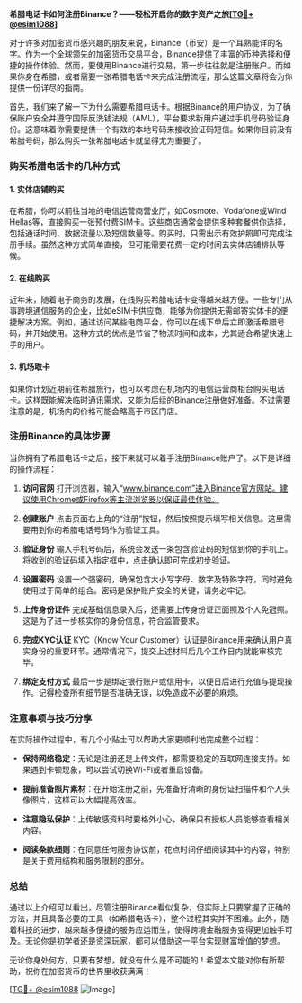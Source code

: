 **希腊电话卡如何注册Binance？——轻松开启你的数字资产之旅[[TG💪+ @esim1088](https://t.me/s/esim1088)]**

对于许多对加密货币感兴趣的朋友来说，Binance（币安）是一个耳熟能详的名字。作为一个全球领先的加密货币交易平台，Binance提供了丰富的币种选择和便捷的操作体验。然而，要使用Binance进行交易，第一步往往就是注册账户。而如果你身在希腊，或者需要一张希腊电话卡来完成注册流程，那么这篇文章将会为你提供一份详尽的指南。

首先，我们来了解一下为什么需要希腊电话卡。根据Binance的用户协议，为了确保账户安全并遵守国际反洗钱法规（AML），平台要求新用户通过手机号码验证身份。这意味着你需要提供一个有效的本地号码来接收验证码短信。如果你目前没有希腊号码，那么购买一张希腊电话卡就显得尤为重要了。

### **购买希腊电话卡的几种方式**

#### **1. 实体店铺购买**
在希腊，你可以前往当地的电信运营商营业厅，如Cosmote、Vodafone或Wind Hellas等，直接购买一张预付费SIM卡。这些商店通常会提供多种套餐供你选择，包括通话时间、数据流量以及短信数量等。购买时，只需出示有效护照即可完成注册手续。虽然这种方式简单直接，但可能需要花费一定的时间去实体店铺排队等候。

#### **2. 在线购买**
近年来，随着电子商务的发展，在线购买希腊电话卡变得越来越方便。一些专门从事跨境通信服务的企业，比如eSIM卡供应商，能够为你提供无需邮寄实体卡的便捷解决方案。例如，通过访问某些电商平台，你可以在线下单后立即激活希腊号码，并开始使用。这种方式的优点是节省了物流时间和成本，尤其适合希望快速上手的用户。

#### **3. 机场取卡**
如果你计划近期前往希腊旅行，也可以考虑在机场内的电信运营商柜台购买电话卡。这样既能解决临时通讯需求，又能为后续的Binance注册做好准备。不过需要注意的是，机场内的价格可能会略高于市区门店。

### **注册Binance的具体步骤**

当你拥有了希腊电话卡之后，接下来就可以着手注册Binance账户了。以下是详细的操作流程：

1. **访问官网**
   打开浏览器，输入“www.binance.com”进入Binance官方网站。建议使用Chrome或Firefox等主流浏览器以保证最佳体验。

2. **创建账户**
   点击页面右上角的“注册”按钮，然后按照提示填写相关信息。这里需要用到你的希腊电话号码作为验证工具。

3. **验证身份**
   输入手机号码后，系统会发送一条包含验证码的短信到你的手机上。将收到的验证码填入指定框中，点击确认即可完成初步验证。

4. **设置密码**
   设置一个强密码，确保包含大小写字母、数字及特殊字符，同时避免使用过于简单的组合。密码是保护账户安全的关键，请务必牢记。

5. **上传身份证件**
   完成基础信息录入后，还需要上传身份证正面照及个人免冠照。这是为了进一步核实你的身份信息，符合监管要求。

6. **完成KYC认证**
   KYC（Know Your Customer）认证是Binance用来确认用户真实身份的重要环节。通常情况下，提交上述材料后几个工作日内就能审核完毕。

7. **绑定支付方式**
   最后一步是绑定银行账户或信用卡，以便日后进行充值与提现操作。记得检查所有细节是否准确无误，以免造成不必要的麻烦。

### **注意事项与技巧分享**

在实际操作过程中，有几个小贴士可以帮助大家更顺利地完成整个过程：

- **保持网络稳定**：无论是注册还是上传文件，都需要稳定的互联网连接支持。如果遇到卡顿现象，可以尝试切换Wi-Fi或者重启设备。
  
- **提前准备照片素材**：在开始注册之前，先准备好清晰的身份证扫描件和个人头像图片，这样可以大幅提高效率。

- **注意隐私保护**：上传敏感资料时要格外小心，确保只有授权人员能够查看相关内容。

- **阅读条款细则**：在同意任何服务协议前，花点时间仔细阅读其中的内容，特别是关于费用结构和服务限制的部分。

### **总结**

通过以上介绍可以看出，尽管注册Binance看似复杂，但实际上只要掌握了正确的方法，并且具备必要的工具（如希腊电话卡），整个过程其实并不困难。此外，随着科技的进步，越来越多便捷的服务应运而生，使得跨境金融服务变得更加触手可及。无论你是初学者还是资深玩家，都可以借助这一平台实现财富增值的梦想。

无论你身处何方，只要有梦想，就没有什么是不可能的！希望本文能对你有所帮助，祝你在加密货币的世界里收获满满！

[[TG💪+ @esim1088](https://t.me/s/esim1088) ![Image](https://i.postimg.cc/4NQfJmqS/Snipaste-2025-05-13-00-14-12.png)]